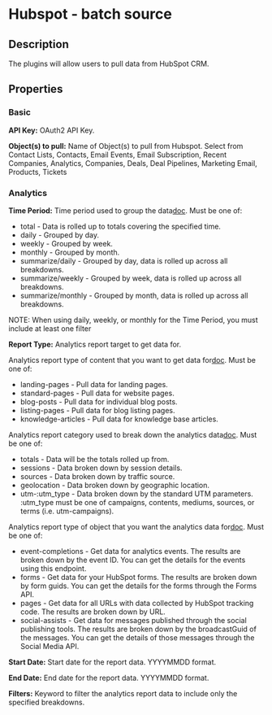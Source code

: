 # Hubspot - batch source

Description
-----------
The plugins will allow users to pull data from HubSpot CRM.

Properties
----------
### Basic

**API Key:** OAuth2 API Key.

**Object(s) to pull:** Name of Object(s) to pull from Hubspot. Select from Contact Lists, Contacts, Email Events, Email Subscription, Recent Companies, Analytics, Companies, Deals, Deal Pipelines, Marketing Email, Products, Tickets

### Analytics

**Time Period:** Time period used to group the data[doc](https://developers.hubspot.com/docs/methods/analytics/get-analytics-data-breakdowns). Must be one of:
* total - Data is rolled up to totals covering the specified time.
* daily - Grouped by day.
* weekly - Grouped by week.
* monthly - Grouped by month.
* summarize/daily - Grouped by day, data is rolled up across all breakdowns.
* summarize/weekly - Grouped by week, data is rolled up across all breakdowns.
* summarize/monthly - Grouped by month, data is rolled up across all breakdowns.

NOTE: When using daily, weekly, or monthly for the Time Period, you must include at least one filter 

**Report Type:** Analytics report target to get data for.

Analytics report type of content that you want to get data for[doc](https://developers.hubspot.com/docs/methods/analytics/get-data-for-hubspot-content). Must be one of:
* landing-pages - Pull data for landing pages.
* standard-pages - Pull data for website pages.
* blog-posts - Pull data for individual blog posts.
* listing-pages - Pull data for blog listing pages.
* knowledge-articles - Pull data for knowledge base articles.


Analytics report category used to break down the analytics data[doc](https://developers.hubspot.com/docs/methods/analytics/get-analytics-data-breakdowns). Must be one of:
* totals - Data will be the totals rolled up from.
* sessions - Data broken down by session details.
* sources - Data broken down by traffic source.
* geolocation - Data broken down by geographic location.
* utm-:utm_type - Data broken down by the standard UTM parameters. :utm_type must be one of campaigns, contents, mediums, sources, or terms (i.e. utm-campaigns).

Analytics report type of object that you want the analytics data for[doc](https://developers.hubspot.com/docs/methods/analytics/get-analytics-data-by-object). Must be one of:
* event-completions - Get data for analytics events. The results are broken down by the event ID. You can get the details for the events using this endpoint.
* forms - Get data for your HubSpot forms. The results are broken down by form guids. You can get the details for the forms through the Forms API.
* pages - Get data for all URLs with data collected by HubSpot tracking code. The results are broken down by URL.
* social-assists - Get data for messages published through the social publishing tools. The results are broken down by the broadcastGuid of the messages. You can get the details of those messages through the Social Media API.

**Start Date:** Start date for the report data. YYYYMMDD format.

**End Date:** End date for the report data. YYYYMMDD format.

**Filters:** Keyword to filter the analytics report data to include only the specified breakdowns.
